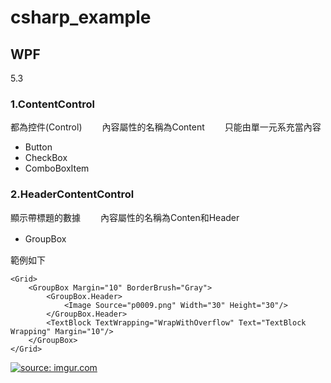 # csharp_example


## WPF

5.3

### 1.ContentControl

都為控件(Control)　　
內容屬性的名稱為Content　　
只能由單一元系充當內容　　

- Button
- CheckBox
- ComboBoxItem


### 2.HeaderContentControl

顯示帶標題的數據　　
內容屬性的名稱為Conten和Header　　
- GroupBox　　


範例如下　　
```
<Grid>
    <GroupBox Margin="10" BorderBrush="Gray">
        <GroupBox.Header>
            <Image Source="p0009.png" Width="30" Height="30"/>
        </GroupBox.Header>
        <TextBlock TextWrapping="WrapWithOverflow" Text="TextBlock Wrapping" Margin="10"/>
    </GroupBox>
</Grid>
``` 

<a href="https://imgur.com/e7jKFYB"><img src="https://i.imgur.com/e7jKFYB.png" title="source: imgur.com" /></a>